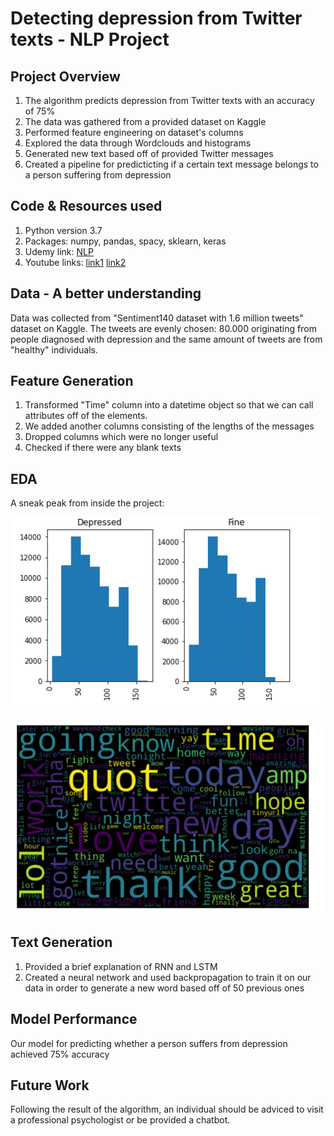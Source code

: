 # Detecting depression from Twitter texts - NLP Project

## Project Overview

 1. The algorithm predicts depression from Twitter texts with an accuracy of 75%
 2. The data was gathered from a provided dataset on Kaggle
 3.  Performed feature engineering on dataset's columns
 4. Explored the data through Wordclouds and histograms
 5. Generated new text based off of provided Twitter messages
 6. Created a pipeline for predicticting if a certain text message belongs to a person suffering from depression
 
 ## Code & Resources used
 
 1. Python version 3.7
 2. Packages: numpy, pandas, spacy, sklearn, keras
 3. Udemy link: [NLP](https://www.udemy.com/course/nlp-natural-language-processing-with-python/)
 4. Youtube links: [link1](https://www.youtube.com/watch?v=LHXXI4-IEns) [link2](https://www.youtube.com/watch?v=8HyCNIVRbSU&t=517s)
 
 ## Data - A better understanding
 
 Data was collected from "Sentiment140 dataset with 1.6 million tweets" dataset on Kaggle.
 The tweets are evenly chosen: 80.000 originating from people diagnosed with depression and the same amount of tweets are from "healthy" individuals.
 
 ## Feature Generation
 
 1. Transformed "Time" column into a datetime object so that we can call attributes off of the elements.
 2. We added another columns consisting of the lengths of the messages
 3. Dropped columns which were no longer useful
 4. Checked if there were any blank texts
 
 ## EDA
 
 A sneak peak from inside the project:
 
 ![alt text](https://github.com/CristianMihalceanu/NLP-Project/blob/main/length.PNG)
 
 ![alt text](https://github.com/CristianMihalceanu/NLP-Project/blob/main/wordcloud.PNG)
 
 ## Text Generation
 
 1. Provided a brief explanation of RNN and LSTM
 2. Created a neural network and used backpropagation to train it on our data in order to generate a new word based off of 50 previous ones
 
 ## Model Performance 
 
 Our model for predicting whether a person suffers from depression achieved 75% accuracy
 
 ## Future Work
 
 Following the result of the algorithm, an individual should be adviced to visit a professional psychologist or be provided a chatbot.
 
